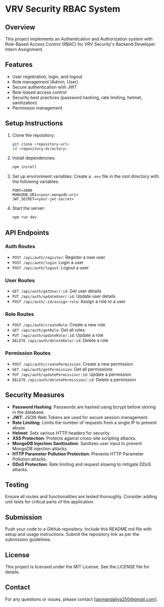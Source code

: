 # VRV Security RBAC System

## Overview
This project implements an Authentication and Authorization system with Role-Based Access Control (RBAC) for VRV Security's Backend Developer Intern Assignment.

## Features
- User registration, login, and logout
- Role management (Admin, User)
- Secure authentication with JWT
- Role-based access control
- Security best practices (password hashing, rate limiting, helmet, sanitization)
- Permission management

## Setup Instructions
1. Clone the repository:
    ```bash
    git clone <repository-url>
    cd <repository-directory>
    ```

2. Install dependencies:
    ```bash
    npm install
    ```

3. Set up environment variables:
    Create a `.env` file in the root directory with the following variables:
    ```
    PORT=3000
    MONGODB_URI=<your-mongodb-uri>
    JWT_SECRET=<your-jwt-secret>
    ```

4. Start the server:
    ```bash
    npm run dev
    ```

## API Endpoints

### Auth Routes
- `POST /api/auth/register`: Register a new user
- `POST /api/auth/login`: Login a user
- `POST /api/auth/logout`: Logout a user

### User Routes
- `GET /api/auth/getUser/:id`: Get user details
- `PUT /api/auth/updateUser/:id`: Update user details
- `POST /api/auth/:id/assign-role`: Assign a role to a user

### Role Routes
- `POST /api/auth/createRole`: Create a new role
- `GET /api/auth/getRole`: Get all roles
- `PUT /api/auth/updateRole/:id`: Update a role
- `DELETE /api/auth/deleteRole/:id`: Delete a role

### Permission Routes
- `POST /api/auth/createPermission`: Create a new permission
- `GET /api/auth/getPermission`: Get all permissions
- `PUT /api/auth/updatePermission/:id`: Update a permission
- `DELETE /api/auth/deletePermission/:id`: Delete a permission

## Security Measures
- **Password Hashing**: Passwords are hashed using bcrypt before storing in the database.
- **JWT**: JSON Web Tokens are used for secure session management.
- **Rate Limiting**: Limits the number of requests from a single IP to prevent abuse.
- **Helmet**: Sets various HTTP headers for security.
- **XSS Protection**: Protects against cross-site scripting attacks.
- **MongoDB Injection Sanitization**: Sanitizes user input to prevent MongoDB injection attacks.
- **HTTP Parameter Pollution Protection**: Prevents HTTP Parameter Pollution attacks.
- **DDoS Protection**: Rate limiting and request slowing to mitigate DDoS attacks.

## Testing
Ensure all routes and functionalities are tested thoroughly. Consider adding unit tests for critical parts of the application.

## Submission
Push your code to a GitHub repository. Include this README.md file with setup and usage instructions. Submit the repository link as per the submission guidelines.

## License
This project is licensed under the MIT License. See the LICENSE file for details.

## Contact
For any questions or issues, please contact [jaymandaliya250@gmail.com].